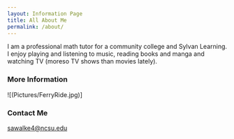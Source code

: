```yaml
---
layout: Information Page
title: All About Me
permalink: /about/
---
```


I am a professional math tutor for a community college and Sylvan Learning. I enjoy playing and listening to music, reading books and manga and watching TV (moreso TV shows than movies lately).

### More Information

![(Pictures/FerryRide.jpg)]

### Contact Me


[sawalke4@ncsu.edu](mailto:sawalke4@ncsu.edu)
